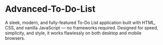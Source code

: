 # Advanced-To-Do-List
A sleek, modern, and fully-featured To-Do List application built with HTML, CSS, and vanilla JavaScript — no frameworks required. Designed for speed, simplicity, and style, it works flawlessly on both desktop and mobile browsers.
